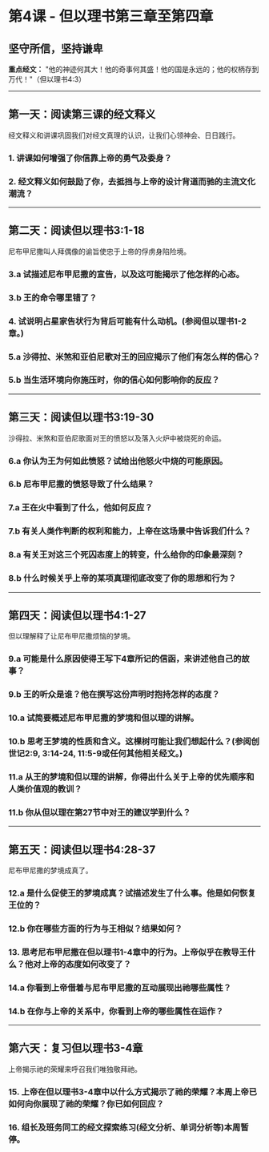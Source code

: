 # 第4课 - 但以理书第三章至第四章

## 坚守所信，坚持谦卑

**重点经文：** "他的神迹何其大！他的奇事何其盛！他的国是永远的；他的权柄存到万代！"（但以理书4:3）

---

## 第一天：阅读第三课的经文释义

经文释义和讲课巩固我们对经文真理的认识，让我们心领神会、日日践行。

### 1. 讲课如何增强了你信靠上帝的勇气及委身？

### 2. 经文释义如何鼓励了你，去抵挡与上帝的设计背道而驰的主流文化潮流？

---

## 第二天：阅读但以理书3:1-18

尼布甲尼撒叫人拜偶像的谕旨使忠于上帝的俘虏身陷险境。

### 3.a 试描述尼布甲尼撒的宣告，以及这可能揭示了他怎样的心态。

### 3.b 王的命令哪里错了？

### 4. 试说明占星家告状行为背后可能有什么动机。(参阅但以理书1-2章。)

### 5.a 沙得拉、米煞和亚伯尼歌对王的回应揭示了他们有怎么样的信心？

### 5.b 当生活环境向你施压时，你的信心如何影响你的反应？

---

## 第三天：阅读但以理书3:19-30

沙得拉、米煞和亚伯尼歌面对王的愤怒以及落入火炉中被烧死的命运。

### 6.a 你认为王为何如此愤怒？试给出他怒火中烧的可能原因。

### 6.b 尼布甲尼撒的愤怒导致了什么结果？

### 7.a 王在火中看到了什么，他如何反应？

### 7.b 有关人类作判断的权利和能力，上帝在这场景中告诉我们什么？

### 8.a 有关王对这三个死囚态度上的转变，什么给你的印象最深刻？

### 8.b 什么时候关乎上帝的某项真理彻底改变了你的思想和行为？

---

## 第四天：阅读但以理书4:1-27

但以理解释了让尼布甲尼撒烦恼的梦境。

### 9.a 可能是什么原因使得王写下4章所记的信函，来讲述他自己的故事？

### 9.b 王的听众是谁？他在撰写这份声明时抱持怎样的态度？

### 10.a 试简要概述尼布甲尼撒的梦境和但以理的讲解。

### 10.b 思考王梦境的性质和含义。这棵树可能让我们想起什么？(参阅创世记2:9, 3:14-24, 11:5-9或任何其他相关经文。)

### 11.a 从王的梦境和但以理的讲解，你得出什么关于上帝的优先顺序和人类价值观的教训？

### 11.b 你从但以理在第27节中对王的建议学到什么？

---

## 第五天：阅读但以理书4:28-37

尼布甲尼撒的梦境成真了。

### 12.a 是什么促使王的梦境成真？试描述发生了什么事。他是如何恢复王位的？

### 12.b 你在哪些方面的行为与王相似？结果如何？

### 13. 思考尼布甲尼撒在但以理书1-4章中的行为。上帝似乎在教导王什么？他对上帝的态度如何改变了？

### 14.a 你看到上帝借着与尼布甲尼撒的互动展现出祂哪些属性？

### 14.b 在你与上帝的关系中，你看到上帝的哪些属性在运作？

---

## 第六天：复习但以理书3-4章

上帝揭示祂的荣耀来呼召我们唯独敬拜祂。

### 15. 上帝在但以理书3-4章中以什么方式揭示了祂的荣耀？本周上帝已如何向你展现了祂的荣耀？你已如何回应？

### 16. 组长及班务同工的经文探索练习(经文分析、单词分析等)本周暂停。
